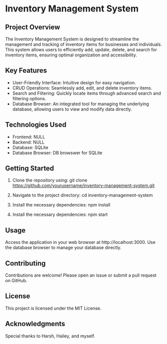 # Inventory Management System

## Project Overview
The Inventory Management System is designed to streamline the management and tracking of inventory items for businesses and individuals. This system allows users to efficiently add, update, delete, and search for inventory items, ensuring optimal organization and accessibility.

## Key Features
- User-Friendly Interface: Intuitive design for easy navigation.
- CRUD Operations: Seamlessly add, edit, and delete inventory items.
- Search and Filtering: Quickly locate items through advanced search and filtering options.
- Database Browser: An integrated tool for managing the underlying database, allowing users to view and modify data directly.

## Technologies Used
- Frontend: NULL
- Backend: NULL
- Database: SQLite
- Database Browser: DB browswer for SQLite

## Getting Started
1. Clone the repository using:
    git clone https://github.com/yourusername/inventory-management-system.git
   
2. Navigate to the project directory:
    cd inventory-management-system

3. Install the necessary dependencies:
    npm install

4. Install the necessary dependencies:
    npm start

## Usage
Access the application in your web browser at http://localhost:3000. Use the database browser to manage your database directly.

## Contributing
Contributions are welcome! Please open an issue or submit a pull request on GitHub.

## License
This project is licensed under the MIT License.

## Acknowledgments
Special thanks to Harsh, Hailey, and myself.